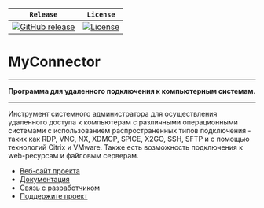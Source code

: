 | **`Release`** | **`License`** |
|-------------------|---------------|
|[![GitHub release](https://img.shields.io/badge/Release-v2.4-blue.svg)](http://get.myconnector.ru) | [![License](https://img.shields.io/badge/License-GPLv2-blue.svg)](http://git.myconnector.ru/blob/master/LICENSE) |
# MyConnector
_ _ _ _ _ _ _ _ _ _ _ _ _ _ _ _ _ _ _ _ _ _ _ _ _ _ _ _ _ _ _ _ _ _ _ _
**Программа для удаленного подключения к компьютерным системам.**
_ _ _ _ _ _ _ _ _ _ _ _ _ _ _ _ _ _ _ _ _ _ _ _ _ _ _ _ _ _ _ _ _ _ _ _
Инструмент системного администратора для осуществления удаленного доступа к компьютерам с различными операционными системами с использованием распространенных типов подключения - таких как RDP, VNC, NX, XDMCP, SPICE, X2GO, SSH, SFTP и с помощью технологий Citrix и VMware. Также есть возможность подключения к web-ресурсам и файловым серверам.

* [Веб-сайт проекта](http://myconnector.ru)
* [Документация](http://docs.myconnector.ru)
* [Связь с разработчиком](mailto:ek@myconnector.ru)
* [Поддержите проект](http://myconnector.ru/donate)

